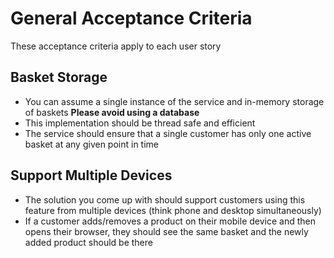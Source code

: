 # General Acceptance Criteria

These acceptance criteria apply to each user story

## Basket Storage

- You can assume a single instance of the service and in-memory storage of baskets **Please avoid using a database**
- This implementation should be thread safe and efficient
- The service should ensure that a single customer has only one active basket at any given point in time

## Support Multiple Devices

- The solution you come up with should support customers using this feature from multiple devices (think phone and desktop simultaneously)
- If a customer adds/removes a product on their mobile device and then opens their browser, they should see the same basket and the newly added product should be there
